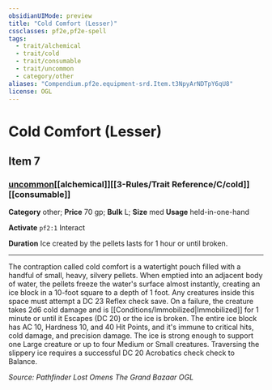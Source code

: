```yaml
---
obsidianUIMode: preview
title: "Cold Comfort (Lesser)"
cssclasses: pf2e,pf2e-spell
tags:
  - trait/alchemical
  - trait/cold
  - trait/consumable
  - trait/uncommon
  - category/other
aliases: "Compendium.pf2e.equipment-srd.Item.t3NpyArNDTpY6qU8"
license: OGL
---
```

# Cold Comfort (Lesser)
## Item 7
### [uncommon](uncommon "Uncommon Rarity Trait")[[alchemical]][[3-Rules/Trait Reference/C/cold]][[consumable]]

**Category** other; 
**Price** 70 gp; 
**Bulk** L; **Size** med
**Usage** held-in-one-hand

**Activate** `pf2:1` Interact

**Duration** Ice created by the pellets lasts for 1 hour or until broken.

* * *

The contraption called cold comfort is a watertight pouch filled with a handful of small, heavy, silvery pellets. When emptied into an adjacent body of water, the pellets freeze the water's surface almost instantly, creating an ice block in a 10-foot square to a depth of 1 foot. Any creatures inside this space must attempt a DC 23 Reflex check save. On a failure, the creature takes 2d6 cold damage and is [[Conditions/Immobilized|Immobilized]] for 1 minute or until it Escapes (DC 20) or the ice is broken. The entire ice block has AC 10, Hardness 10, and 40 Hit Points, and it's immune to critical hits, cold damage, and precision damage. The ice is strong enough to support one Large creature or up to four Medium or Small creatures. Traversing the slippery ice requires a successful DC 20 Acrobatics check check to Balance.

*Source: Pathfinder Lost Omens The Grand Bazaar*
*OGL*